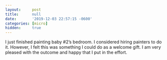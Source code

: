 ```yaml
---
layout:     post
title:      null
date:       '2019-12-03 22:57:15 -0600'
categories: [micro]
hidden:     true
---
```


I just finished painting baby #2’s bedroom. I considered hiring painters to do it. However, I felt this was something I could do as a welcome gift. I am very pleased with the outcome and happy that I put in the effort.
